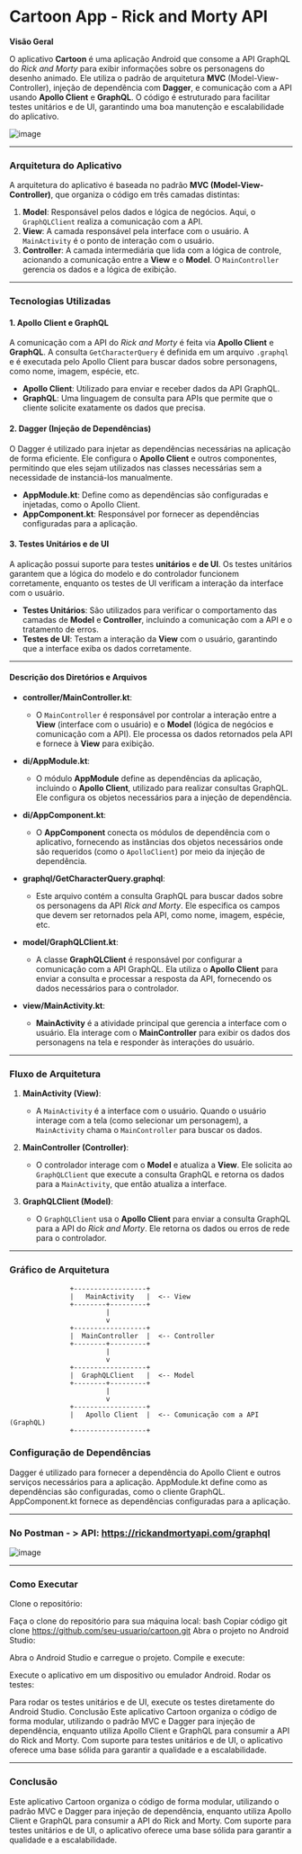# **Cartoon App - Rick and Morty API**

**Visão Geral**

O aplicativo **Cartoon** é uma aplicação Android que consome a API GraphQL do *Rick and Morty* para exibir informações sobre os personagens do desenho animado. Ele utiliza o padrão de arquitetura **MVC** (Model-View-Controller), injeção de dependência com **Dagger**, e comunicação com a API usando **Apollo Client** e **GraphQL**. O código é estruturado para facilitar testes unitários e de UI, garantindo uma boa manutenção e escalabilidade do aplicativo.

![image](https://github.com/user-attachments/assets/5b4db7fa-fbf0-4826-a129-f0ad491d64b4)

---

### **Arquitetura do Aplicativo**

A arquitetura do aplicativo é baseada no padrão **MVC (Model-View-Controller)**, que organiza o código em três camadas distintas:

1. **Model**: Responsável pelos dados e lógica de negócios. Aqui, o `GraphQLClient` realiza a comunicação com a API.
2. **View**: A camada responsável pela interface com o usuário. A `MainActivity` é o ponto de interação com o usuário.
3. **Controller**: A camada intermediária que lida com a lógica de controle, acionando a comunicação entre a **View** e o **Model**. O `MainController` gerencia os dados e a lógica de exibição.

---

### **Tecnologias Utilizadas**

#### **1. Apollo Client e GraphQL**
A comunicação com a API do *Rick and Morty* é feita via **Apollo Client** e **GraphQL**. A consulta `GetCharacterQuery` é definida em um arquivo `.graphql` e é executada pelo Apollo Client para buscar dados sobre personagens, como nome, imagem, espécie, etc.

- **Apollo Client**: Utilizado para enviar e receber dados da API GraphQL.
- **GraphQL**: Uma linguagem de consulta para APIs que permite que o cliente solicite exatamente os dados que precisa.

#### **2. Dagger (Injeção de Dependências)**
O Dagger é utilizado para injetar as dependências necessárias na aplicação de forma eficiente. Ele configura o **Apollo Client** e outros componentes, permitindo que eles sejam utilizados nas classes necessárias sem a necessidade de instanciá-los manualmente.

- **AppModule.kt**: Define como as dependências são configuradas e injetadas, como o Apollo Client.
- **AppComponent.kt**: Responsável por fornecer as dependências configuradas para a aplicação.

#### **3. Testes Unitários e de UI**
A aplicação possui suporte para testes **unitários** e **de UI**. Os testes unitários garantem que a lógica do modelo e do controlador funcionem corretamente, enquanto os testes de UI verificam a interação da interface com o usuário.

- **Testes Unitários**: São utilizados para verificar o comportamento das camadas de **Model** e **Controller**, incluindo a comunicação com a API e o tratamento de erros.
- **Testes de UI**: Testam a interação da **View** com o usuário, garantindo que a interface exiba os dados corretamente.

---

#### **Descrição dos Diretórios e Arquivos**

- **controller/MainController.kt**:
   - O `MainController` é responsável por controlar a interação entre a **View** (interface com o usuário) e o **Model** (lógica de negócios e comunicação com a API). Ele processa os dados retornados pela API e fornece à **View** para exibição.

- **di/AppModule.kt**:
   - O módulo **AppModule** define as dependências da aplicação, incluindo o **Apollo Client**, utilizado para realizar consultas GraphQL. Ele configura os objetos necessários para a injeção de dependência.

- **di/AppComponent.kt**:
   - O **AppComponent** conecta os módulos de dependência com o aplicativo, fornecendo as instâncias dos objetos necessários onde são requeridos (como o `ApolloClient`) por meio da injeção de dependência.

- **graphql/GetCharacterQuery.graphql**:
   - Este arquivo contém a consulta GraphQL para buscar dados sobre os personagens da API *Rick and Morty*. Ele especifica os campos que devem ser retornados pela API, como nome, imagem, espécie, etc.

- **model/GraphQLClient.kt**:
   - A classe **GraphQLClient** é responsável por configurar a comunicação com a API GraphQL. Ela utiliza o **Apollo Client** para enviar a consulta e processar a resposta da API, fornecendo os dados necessários para o controlador.

- **view/MainActivity.kt**:
   - **MainActivity** é a atividade principal que gerencia a interface com o usuário. Ela interage com o **MainController** para exibir os dados dos personagens na tela e responder às interações do usuário.


---

### **Fluxo de Arquitetura**

1. **MainActivity (View)**:
   - A `MainActivity` é a interface com o usuário. Quando o usuário interage com a tela (como selecionar um personagem), a `MainActivity` chama o `MainController` para buscar os dados.

2. **MainController (Controller)**:
   - O controlador interage com o **Model** e atualiza a **View**. Ele solicita ao `GraphQLClient` que execute a consulta GraphQL e retorna os dados para a `MainActivity`, que então atualiza a interface.

3. **GraphQLClient (Model)**:
   - O `GraphQLClient` usa o **Apollo Client** para enviar a consulta GraphQL para a API do *Rick and Morty*. Ele retorna os dados ou erros de rede para o controlador.

---

### **Gráfico de Arquitetura**

```plaintext
               +------------------+
               |   MainActivity   |  <-- View
               +--------+---------+
                        |
                        v
               +------------------+
               |  MainController  |  <-- Controller
               +--------+---------+
                        |
                        v
               +------------------+
               |  GraphQLClient   |  <-- Model
               +--------+---------+
                        |
                        v
               +------------------+
               |   Apollo Client  |  <-- Comunicação com a API (GraphQL)
               +------------------+
```

### Configuração de Dependências

Dagger é utilizado para fornecer a dependência do Apollo Client e outros serviços necessários para a aplicação.
AppModule.kt define como as dependências são configuradas, como o cliente GraphQL.
AppComponent.kt fornece as dependências configuradas para a aplicação.

---
### No Postman - > API: https://rickandmortyapi.com/graphql

![image](https://github.com/user-attachments/assets/ab7e1ec9-4ab5-409f-a05f-8b9516747b35)

---

### Como Executar

Clone o repositório:

Faça o clone do repositório para sua máquina local:
bash
Copiar código
git clone https://github.com/seu-usuario/cartoon.git
Abra o projeto no Android Studio:

Abra o Android Studio e carregue o projeto.
Compile e execute:

Execute o aplicativo em um dispositivo ou emulador Android.
Rodar os testes:

Para rodar os testes unitários e de UI, execute os testes diretamente do Android Studio.
Conclusão
Este aplicativo Cartoon organiza o código de forma modular, utilizando o padrão MVC e Dagger para injeção de dependência, enquanto utiliza Apollo Client e GraphQL para consumir a API do Rick and Morty. Com suporte para testes unitários e de UI, o aplicativo oferece uma base sólida para garantir a qualidade e a escalabilidade.

---
### Conclusão

Este aplicativo Cartoon organiza o código de forma modular, utilizando o padrão MVC e Dagger para injeção de dependência, enquanto utiliza Apollo Client e GraphQL para consumir a API do Rick and Morty. Com suporte para testes unitários e de UI, o aplicativo oferece uma base sólida para garantir a qualidade e a escalabilidade.
